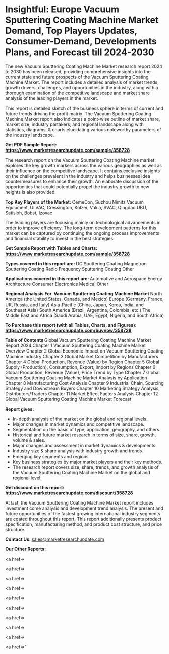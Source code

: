 # Insightful: Europe Vacuum Sputtering Coating Machine Market Demand, Top Players Updates, Consumer-Demand, Developments Plans, and Forecast till 2024-2030

The new Vacuum Sputtering Coating Machine Market research report 2024 to 2030 has been released, providing comprehensive insights into the current state and future prospects of the Vacuum Sputtering Coating Machine Market. The report includes a detailed analysis of market trends, growth drivers, challenges, and opportunities in the industry, along with a thorough examination of the competitive landscape and market share analysis of the leading players in the market.

This report is detailed sketch of the business sphere in terms of current and future trends driving the profit matrix. The Vacuum Sputtering Coating Machine Market report also indicates a point-wise outline of market share, market size, industry partakers, and regional landscape along with statistics, diagrams, &amp; charts elucidating various noteworthy parameters of the industry landscape.

<strong><b>Get PDF Sample Report: <a href=https://www.marketresearchupdate.com/sample/358728>https://www.marketresearchupdate.com/sample/358728</a></b></strong>

The research report on the Vacuum Sputtering Coating Machine market explores the key growth markers across the various geographies as well as their influence on the competitive landscape. It contains exclusive insights on the challenges prevalent in the industry and helps businesses idea countermeasures to enhance their growth. An elaborate discussion of the opportunities that could potentially propel the industry growth to new heights is also provided.

<strong><b>Top Key Players of the Market:
</b></strong>CemeCon, Suzhou Nimitz Vacuum Equipment, ULVAC, Cressington, Kolzer, Vakia, SVAC, Qingdao UBU, Satisloh, Bobst, Izovac<strong><b>
</b></strong>

The leading players are focusing mainly on technological advancements in order to improve efficiency. The long-term development patterns for this market can be captured by continuing the ongoing process improvements and financial stability to invest in the best strategies.

<strong><b>Get Sample Report with Tables and Charts: <a href=https://www.marketresearchupdate.com/sample/358728>https://www.marketresearchupdate.com/sample/358728</a></b></strong>

<strong><b>Types covered in this report are:
</b></strong>DC Sputtering Coating
Magnetron Sputtering Coating
Radio Frequency Sputtering Coating
Other<strong><b>
</b></strong>

<strong><b>Applications covered in this report are:
</b></strong>Automotive and Aerospace
Energy
Architecture
Consumer Electronics
Medical
Other<strong><b>
</b></strong>

<strong><b>Regional Analysis For  Vacuum Sputtering Coating Machine Market</b></strong><strong><b>
</b></strong>North America (the United States, Canada, and Mexico)
Europe (Germany, France, UK, Russia, and Italy)
Asia-Pacific (China, Japan, Korea, India, and Southeast Asia)
South America (Brazil, Argentina, Colombia, etc.)
The Middle East and Africa (Saudi Arabia, UAE, Egypt, Nigeria, and South Africa)

<strong><b>To Purchase this report (with all Tables, Charts, and Figures): <a href=https://www.marketresearchupdate.com/buynow/358728>https://www.marketresearchupdate.com/buynow/358728</a></b></strong>

<strong><b>Table of Contents</b></strong><strong><b>
</b></strong>Global Vacuum Sputtering Coating Machine Market Report 2024
Chapter 1 Vacuum Sputtering Coating Machine Market Overview
Chapter 2 Global Economic Impact on Vacuum Sputtering Coating Machine Industry
Chapter 3 Global Market Competition by Manufacturers
Chapter 4 Global Production, Revenue (Value) by Region
Chapter 5 Global Supply (Production), Consumption, Export, Import by Regions
Chapter 6 Global Production, Revenue (Value), Price Trend by Type
Chapter 7 Global Vacuum Sputtering Coating Machine Market Analysis by Application
Chapter 8 Manufacturing Cost Analysis
Chapter 9 Industrial Chain, Sourcing Strategy and Downstream Buyers
Chapter 10 Marketing Strategy Analysis, Distributors/Traders
Chapter 11 Market Effect Factors Analysis
Chapter 12 Global Vacuum Sputtering Coating Machine Market Forecast

<strong><b>Report gives:</b></strong>

- In-depth analysis of the market on the global and regional levels.
- Major changes in market dynamics and competitive landscape.
- Segmentation on the basis of type, application, geography, and others.
- Historical and future market research in terms of size, share, growth, volume &amp; sales.
- Major changes and assessment in market dynamics &amp; developments.
- Industry size &amp; share analysis with industry growth and trends.
- Emerging key segments and regions
- Key business strategies by major market players and their key methods.
- The research report covers size, share, trends, and growth analysis of the Vacuum Sputtering Coating Machine Market on the global and regional level.

<strong><b>Get discount on this report: <a href=https://www.marketresearchupdate.com/discount/358728>https://www.marketresearchupdate.com/discount/358728</a></b></strong>

At last, the Vacuum Sputtering Coating Machine Market report includes investment come analysis and development trend analysis. The present and future opportunities of the fastest growing international industry segments are coated throughout this report. This report additionally presents product specification, manufacturing method, and product cost structure, and price structure.

<strong><b>Contact Us:
</b></strong>sales@marketresearchupdate.com

<strong>Our Other Reports:</strong>

<a href=></a>

<a href=></a>

<a href=></a>

<a href=></a>

<a href=></a>

<a href=></a>

<a href=></a>

<a href=></a>

<a href=></a>

<a href=></a>"
